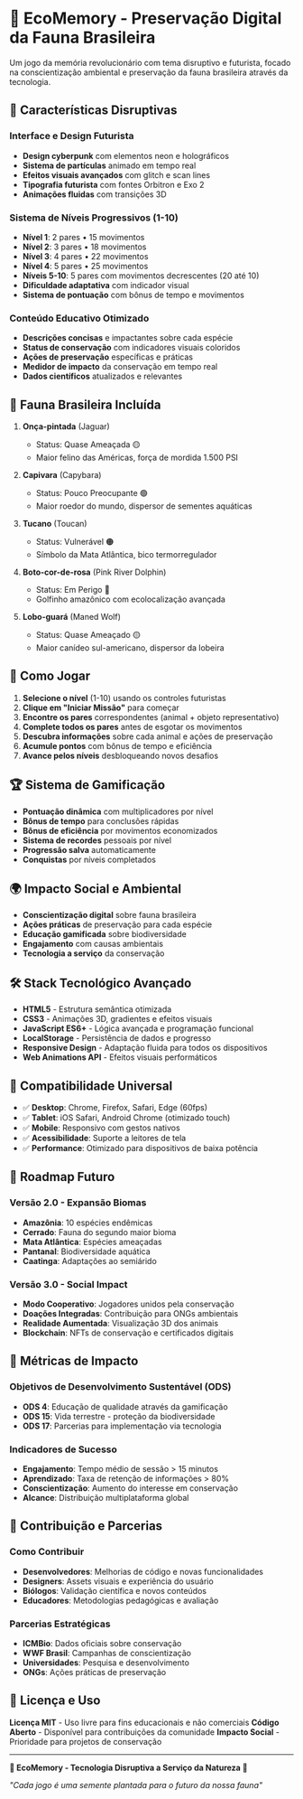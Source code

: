 # 🌿 EcoMemory - Preservação Digital da Fauna Brasileira

Um jogo da memória revolucionário com tema disruptivo e futurista, focado na conscientização ambiental e preservação da fauna brasileira através da tecnologia.

## 🚀 Características Disruptivas

### Interface e Design Futurista
- **Design cyberpunk** com elementos neon e holográficos
- **Sistema de partículas** animado em tempo real
- **Efeitos visuais avançados** com glitch e scan lines
- **Tipografia futurista** com fontes Orbitron e Exo 2
- **Animações fluidas** com transições 3D

### Sistema de Níveis Progressivos (1-10)
- **Nível 1**: 2 pares • 15 movimentos
- **Nível 2**: 3 pares • 18 movimentos  
- **Nível 3**: 4 pares • 22 movimentos
- **Nível 4**: 5 pares • 25 movimentos
- **Níveis 5-10**: 5 pares com movimentos decrescentes (20 até 10)
- **Dificuldade adaptativa** com indicador visual
- **Sistema de pontuação** com bônus de tempo e movimentos

### Conteúdo Educativo Otimizado
- **Descrições concisas** e impactantes sobre cada espécie
- **Status de conservação** com indicadores visuais coloridos
- **Ações de preservação** específicas e práticas
- **Medidor de impacto** da conservação em tempo real
- **Dados científicos** atualizados e relevantes

## 🐾 Fauna Brasileira Incluída

1. **Onça-pintada** (Jaguar) 
   - Status: Quase Ameaçada 🟡
   - Maior felino das Américas, força de mordida 1.500 PSI

2. **Capivara** (Capybara)
   - Status: Pouco Preocupante 🟢  
   - Maior roedor do mundo, dispersor de sementes aquáticas

3. **Tucano** (Toucan)
   - Status: Vulnerável 🟠
   - Símbolo da Mata Atlântica, bico termorregulador

4. **Boto-cor-de-rosa** (Pink River Dolphin)
   - Status: Em Perigo 🔴
   - Golfinho amazônico com ecolocalização avançada

5. **Lobo-guará** (Maned Wolf)
   - Status: Quase Ameaçado 🟡
   - Maior canídeo sul-americano, dispersor da lobeira

## 🎯 Como Jogar

1. **Selecione o nível** (1-10) usando os controles futuristas
2. **Clique em "Iniciar Missão"** para começar
3. **Encontre os pares** correspondentes (animal + objeto representativo)
4. **Complete todos os pares** antes de esgotar os movimentos
5. **Descubra informações** sobre cada animal e ações de preservação
6. **Acumule pontos** com bônus de tempo e eficiência
7. **Avance pelos níveis** desbloqueando novos desafios

## 🏆 Sistema de Gamificação

- **Pontuação dinâmica** com multiplicadores por nível
- **Bônus de tempo** para conclusões rápidas
- **Bônus de eficiência** por movimentos economizados
- **Sistema de recordes** pessoais por nível
- **Progressão salva** automaticamente
- **Conquistas** por níveis completados

## 🌍 Impacto Social e Ambiental

- **Conscientização digital** sobre fauna brasileira
- **Ações práticas** de preservação para cada espécie
- **Educação gamificada** sobre biodiversidade
- **Engajamento** com causas ambientais
- **Tecnologia a serviço** da conservação

## 🛠️ Stack Tecnológico Avançado

- **HTML5** - Estrutura semântica otimizada
- **CSS3** - Animações 3D, gradientes e efeitos visuais
- **JavaScript ES6+** - Lógica avançada e programação funcional
- **LocalStorage** - Persistência de dados e progresso
- **Responsive Design** - Adaptação fluida para todos os dispositivos
- **Web Animations API** - Efeitos visuais performáticos

## 📱 Compatibilidade Universal

- ✅ **Desktop**: Chrome, Firefox, Safari, Edge (60fps)
- ✅ **Tablet**: iOS Safari, Android Chrome (otimizado touch)
- ✅ **Mobile**: Responsivo com gestos nativos
- ✅ **Acessibilidade**: Suporte a leitores de tela
- ✅ **Performance**: Otimizado para dispositivos de baixa potência

## 🚀 Roadmap Futuro

### Versão 2.0 - Expansão Biomas
- **Amazônia**: 10 espécies endêmicas
- **Cerrado**: Fauna do segundo maior bioma
- **Mata Atlântica**: Espécies ameaçadas
- **Pantanal**: Biodiversidade aquática
- **Caatinga**: Adaptações ao semiárido

### Versão 3.0 - Social Impact
- **Modo Cooperativo**: Jogadores unidos pela conservação
- **Doações Integradas**: Contribuição para ONGs ambientais
- **Realidade Aumentada**: Visualização 3D dos animais
- **Blockchain**: NFTs de conservação e certificados digitais

## 🌱 Métricas de Impacto

### Objetivos de Desenvolvimento Sustentável (ODS)
- **ODS 4**: Educação de qualidade através da gamificação
- **ODS 15**: Vida terrestre - proteção da biodiversidade
- **ODS 17**: Parcerias para implementação via tecnologia

### Indicadores de Sucesso
- **Engajamento**: Tempo médio de sessão > 15 minutos
- **Aprendizado**: Taxa de retenção de informações > 80%
- **Conscientização**: Aumento do interesse em conservação
- **Alcance**: Distribuição multiplataforma global

## 🤝 Contribuição e Parcerias

### Como Contribuir
- **Desenvolvedores**: Melhorias de código e novas funcionalidades
- **Designers**: Assets visuais e experiência do usuário
- **Biólogos**: Validação científica e novos conteúdos
- **Educadores**: Metodologias pedagógicas e avaliação

### Parcerias Estratégicas
- **ICMBio**: Dados oficiais sobre conservação
- **WWF Brasil**: Campanhas de conscientização
- **Universidades**: Pesquisa e desenvolvimento
- **ONGs**: Ações práticas de preservação

## 📄 Licença e Uso

**Licença MIT** - Uso livre para fins educacionais e não comerciais
**Código Aberto** - Disponível para contribuições da comunidade
**Impacto Social** - Prioridade para projetos de conservação

---

**🌿 EcoMemory - Tecnologia Disruptiva a Serviço da Natureza 🌿**

*"Cada jogo é uma semente plantada para o futuro da nossa fauna"*


